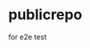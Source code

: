 # publicrepo
for e2e test




































































































































































































































































































































































































































































































































































































































































































